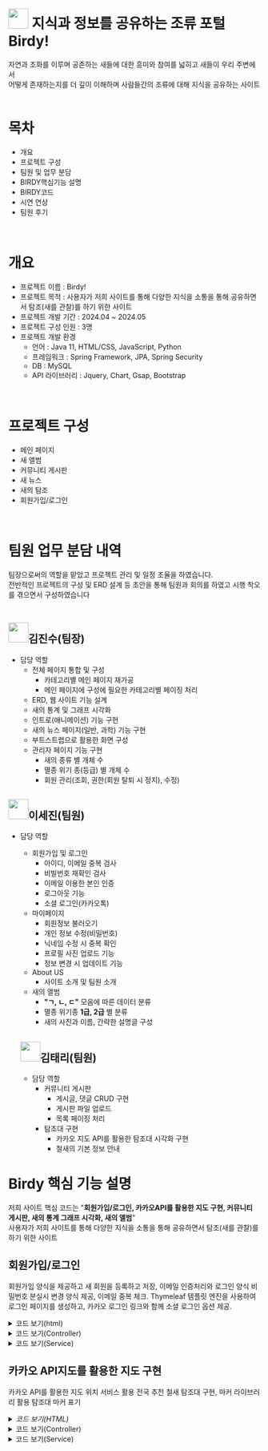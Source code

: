 # <img src="https://github.com/koyuhjkl123/portfolio/assets/94844952/4956f6c6-f49a-4f9b-a7c0-95ce6e4f72c0" width="40" height="40"/> 지식과 정보를 공유하는 조류 포털 Birdy! <br>

 자연과 조화를 이루며 공존하는 새들에 대한 흥미와 참여를 넓히고 새들이 우리 주변에서 <br>
 어떻게 존재하는지를 더 깊이 이해하며 사람들간의 조류에 대해 지식을 공유하는 사이트  <br>
 <br>

# 목차
- 개요
- 프로젝트 구성
- 팀원 및 업무 분담
-  BIRDY핵심기능 설명
-  BIRDY코드
-  시연 연상
-  팀원 후기
<br>

# 개요
* 프로젝트 이름 : Birdy!
* 프로젝트 목적 : 사용자가 저희 사이트를 통해 다양한 지식을 소통을 통해 공유하면서 탐조(새를 관찰)를 하기 위한 사이트
* 프로젝트 개발 기간 : 2024.04 ~ 2024.05
* 프로젝트 구성 인원 : 3명
* 프로젝트 개발 환경
  * 언어 : Java 11, HTML/CSS, JavaScript, Python
  * 프레임워크 : Spring Framework, JPA, Spring Security
  * DB : MySQL
  * API 라이브러리 : Jquery, Chart, Gsap, Bootstrap
<br>

# 프로젝트 구성
* 메인 페이지
* 새 앨범
* 커뮤니티 게시판
* 새 뉴스
* 새의 탐조
* 회원가입/로그인
 <br>
 
# 팀원 업무 분담 내역
팀장으로써의 역할을 맡았고 프로젝트 관리 및 일정 조율을 하였습니다. <br>
전반적인 프로젝트의 구성 및 ERD 설계 등 초안을 통해 팀원과 회의를 하였고 시행 착오를 겪으면서 구성하였습니다 <br>
<br>

## <img src="https://github.com/koyuhjkl123/Project_Bridy/assets/94844952/fdf8fb32-8c9f-4859-a343-429eef2b0dd2" width="40" height="40"/>김진수(팀장)
* 담당 역할
  * 전체 페이지 통합 및 구성
    * 카테고리별 메인 페이지 재가공
    * 메인 페이지에 구성에 필요한 카테고리별 페이징 처리
  * ERD, 웹 사이트 기능 설계
  * 새의 통계 및 그래프 시각화
  * 인트로(애니메이션) 기능 구현
  * 새의 뉴스 페이지(일반, 과학) 기능 구현
  * 부트스트랩으로 활용한 화면 구성
  * 관리자 페이지 기능 구현
    * 새의 종류 별 개체 수
    * 멸종 위기 종(등급) 별 개체 수
    * 회원 관리(조회, 권한(회원 탈퇴 시 정지), 수정)

## <img src="https://github.com/koyuhjkl123/Project_Bridy/assets/94844952/acef5d1e-db23-4245-8ad3-89ce729a4057" width="40" height="40"/>이세진(팀원)
* 담당 역할
  * 회원가입 및 로그인
    * 아이디, 이메일 중복 검사
    * 비빌번호 재확인 검사
    * 이메일 이용한 본인 인증
    * 로그아웃 기능
    * 소셜 로그인(카카오톡)
  * 마이페이지
    * 회원정보 불러오기
    * 개인 정보 수정(비밀번호)
    * 닉네임 수정 시 중복 확인
    * 프로필 사진 업로드 기능
    * 정보 변경 시 업데이트 기능
  * About US
    * 사이트 소개 및 팀원 소개
  * 새의 앨범
    * **"ㄱ, ㄴ, ㄷ"** 모음에 따른 데이터 분류
    * 멸종 위기종 **1급, 2급** 별 분류
    * 새의 사진과 이름, 간략한 설명글 구성

  ## <img src="https://github.com/koyuhjkl123/Project_Bridy/assets/94844952/7418d06b-b9aa-41ce-8c4a-d551302da9b6" width="40" height="40"/>김태리(팀원)
  * 담당 역할
    * 커뮤니티 게시판
      * 게시글, 댓글 CRUD 구현
      * 게시판 파일 업로드
      * 목록 페이징 처리
    * 탐조대 구현
      * 카카오 지도 API를 활용한 탐조대 시각화 구현
      * 철새의 기본 정보 안내
      
# Birdy 핵심 기능 설명
저희 사이트 핵심 코드는 "**회원가입/로그인, 카카오API를 활용한 지도 구현, 커뮤니티 게시판, 새의 통계 그래프 시각화, 새의 앨범**" <br>
사용자가 저희 사이트를 통해 다양한 지식을 소통을 통해 공유하면서 탐조(새를 관찰)를 하기 위한 사이트

## 회원가입/로그인
회원가입 양식을 제공하고 새 회원을 등록하고 저장, 이메일 인증처리와 로그인 양식 비밀번호 분실시 변경 양식 제공, 이메일 중복 체크.
Thymeleaf 템플릿 엔진을 사용하여 로그인 페이지를 생성하고, 카카오 로그인 링크와 함께 소셜 로그인 옵션 제공.
<br>

<details>
    <summary>코드 보기(html)</summary>

```html
<!--로그인하기-->
<div layout:fragment="content">
    <form action="/members/login" role="form" method="post">

        <div class="form-group">
            <label th:for="memberEmail">Email</label>
            <input type="email" class="form-control"
                   name="memberEmail" placeholder="이메일을 입력해주세요">
        </div>

        <div class="form-group">
            <label th:for="memberPwd">Password</label>
            <input type="password" id="memberPwd" class="form-control"
                   name="password" placeholder="비밀번호를 입력해주세요">
        </div>

        <!--카카오 로그인-->
        <div class="input-group md-3">
            <a href="/oauth2/authorization/kakao">kakao login</a>
        </div>

        <div>
        <p th:if="${loginErrorMsg}"
           th:text="${loginErrorMsg}" class="error">Error Message!</p>
        <button class="btn btn-primary">로그인</button>
        <button type="button" class="btn btn-primary"
                onclick="location.href='/members/new'">회원가입</button>
        </div>

        <a href="/members/changePassword" rel="external">비밀번호 분실</a>

<!--        <input type="hidden" th:name="${_csrf.parameterName}"-->
<!--               th:value="${_csrf.token}">-->
    </form>
```

</details>


<details>
    <summary>코드 보기(Controller)</summary>

```java

@Controller
@RequestMapping("/members")
@RequiredArgsConstructor
public class MemberController {

    private final LoginService loginService;
    private final EmailService emailService;

    private final PasswordEncoder passwordEncoder;
    private final CertCodeService certCodeService;

    @GetMapping("/new")
    public String memberForm(Model model){
        model.addAttribute("memberFormDTO", new MemberFormDTO());
        return "member/memberForm";
    }

    @PostMapping("/new")
    public String newMember(@Valid MemberFormDTO memberFormDTO,
                            BindingResult bindingResult, Model model, MultipartFile profileFile){
        if(bindingResult.hasErrors()){
            System.out.println("-----가입 중 오류 발생-----");
            System.out.println("데이터 확인 : " + memberFormDTO);
            return "member/memberForm";
        }

        try {
            Member member = Member.createMember(memberFormDTO, passwordEncoder);
            loginService.saveMember(member, profileFile);
            System.out.println("저장 완료!");
        }catch(IllegalStateException e){
            model.addAttribute("errorMessage", "이미 가입된 회원입니다.");
            return "member/memberForm";
        }catch(Exception e){
            model.addAttribute("errorMessage", e.getMessage());
            System.out.println("회원 데이터 저장 중 오류 발생");
            return "member/memberForm";
        }
        return "redirect:/"; // 로그인 성공 후 홈페이지로 리디렉션
    }

    //이메일 인증
    @PostMapping("/cert")
    public ResponseEntity<String> certCode(@RequestBody Map<String, String> requestData){
        String memberEmail = requestData.get("memberEmail");
        if(memberEmail !=null) {
            String certCode = emailService.generateCode();
            System.out.println("------이메일 전달 확인 : " + memberEmail);
            System.out.println("------코드 확인 : " + certCode);
            emailService.sendMail(memberEmail, certCode);
            certCodeService.saveCertCode(memberEmail, certCode);
            System.out.println(memberEmail + "###" + certCode);

            return ResponseEntity.ok().build();
        }else{
            return ResponseEntity.badRequest().body("이메일 주소를 찾을 수 없습니다.");
        }
    }
    @PostMapping("/verify")
    public ResponseEntity<String> verifyCode(@RequestBody Map<String, String> requestData) {
        String memberEmail = requestData.get("memberEmail");
        System.out.println("--------" + memberEmail);
        String certCode = requestData.get("certCode");
        System.out.println("--------" + certCode);
        try {
            loginService.verifyEmail(memberEmail, certCode);
            System.out.println("인증코드 비교 : " + memberEmail + "/" + certCode);
            return ResponseEntity.ok().build();
        } catch (IllegalArgumentException e) {
            return ResponseEntity.status(HttpStatus.BAD_REQUEST).body(e.getMessage());
        }
    }

    //로그인
    @GetMapping("/login")
    public String loginForm(){
        System.out.println("홈으로 이동");
        return "member/memberLoginForm";
    }

    @GetMapping("/login/error")
    public String loginError(Model model){
        System.out.println("에러 컨트로러러======");
        model.addAttribute("loginErrorMsg", "이메일, 혹은 비밀번호를 확인해주세요.");
        return "/member/memberLoginForm";
    }

    // 비밀번호 분실시 재설정하기
    @GetMapping("/changePassword")
    public String changePass(Model model){
        model.addAttribute("memberFormDTO", new MemberFormDTO());
        return "member/changePassForm";
    }
    //회원 확인을 위한 이메일 존재 확인
    @PostMapping("/checkEmail")
    public ResponseEntity<Boolean> memberCheck(String memberEmail){
        boolean exists = loginService.memberEmailCheck(memberEmail);
        return ResponseEntity.ok(exists);
    }

    //해당 이메일 회원의 비밀번호 업데이트
    @PostMapping("/changePassword")
    public String pwdUpdate(@RequestParam String memberEmail,
                            @RequestParam String memberPwd,
                            Model model){
        try{
            String newPwd = Member.updatePwd(memberPwd, passwordEncoder);
            loginService.updatePassword(newPwd, memberEmail);
        }catch (Exception e){
            model.addAttribute("errorMessage", "비밀번호 변경 중 오류발생!");
            return "members/changePassForm";
        }
        System.out.println("성공!!");
        return "redirect:/";
    }

    //어바웃 어스 페이지 이동
    @GetMapping("/about")
    public String aboutForm(){
        return "member/about";
    }


}

```

</details>

<details>
    <summary>코드 보기(Service)</summary>

```java

@Service
@Transactional
@RequiredArgsConstructor
public class MemberService{

    private final MemberRepository memberRepository;
    private final PasswordEncoder passwordEncoder;

    //마이페이지에 사용자 정보 가져오기(읽기 전용)
    @Transactional(readOnly = true)
    public MemberFormDTO getMemberDtl(String memberEmail) {
        Member member = memberRepository.findByMemberEmail(memberEmail);
        MemberFormDTO memberFormDTO = MemberFormDTO.of(member);
        return memberFormDTO;
    }

    //회원 권한 박탈시키기(STOP: 부여된 권한 없음 = all 허용 가능 외 접근 불가.)
    public void memberStop(Member member){
        if(member != null){
            // id로 회원을 조회해 권한 변경(stop)
            member.setRole(STOP);
            memberRepository.save(member);
        }
    }
    //회원 정보 수정
    public void updateMemberInfo(String memberName, String memberPhone, String memberEmail) throws Exception{
        memberRepository.updateMemberInfo(memberName, memberPhone, memberEmail);
    }

    // 모든 회원 조회
    public List<Member> getAllMembers() {
        return memberRepository.findAll();
    }

    // ID로 회원 조회
    public Member getMemberById(Long id) {
        return memberRepository.findById(id)
                .orElseThrow(() -> new IllegalArgumentException("해당 ID의 회원이 존재하지 않습니다: " + id));
    }

    // 회원 정보 업데이트
    public void updateMember(Long id, MemberFormDTO memberFormDTO) {
        Member member = getMemberById(id);
        // MemberFormDTO를 사용하여 업데이트 로직 구현
        // 예: member.setEmail(memberFormDTO.getEmail());
        //    member.setName(memberFormDTO.getName());
        memberRepository.save(member);
    }

    // 회원 삭제(완전삭제)
    public void deleteMember(Long id) {
        Member member = getMemberById(id);
        memberRepository.delete(member);
    }

    public List<Member> searchMembers(String term) {
        // 회원 이름 또는 이메일에 검색어가 포함된 회원을 찾아서 반환
        return memberRepository.findByMemberNameContainingIgnoreCaseOrMemberEmailContainingIgnoreCase(term, term);
    }

    //유저 네임 가져오기
    public String findMemberNameByMemberEmail(String memberEmail) {
        return memberRepository.findMemberNameByMemberEmail(memberEmail);
    }

}

```
</details>

## 카카오 API지도를 활용한 지도 구현
카카오 API를 활용한 지도 위치 서비스 활용 전국 추천 철새 탐조대 구현,
마커 라이브러리 활용 탐조대 마커 표기

<details>
    <summary><i>코드 보기(HTML)</i></summary>
	
```html
	
<!DOCTYPE html>
<html lang="ko" xmlns:th="https://thymeleaf.org"
      xmlns:layout="http://www.ultraq.net.nz/thymeleaf/layout"
      layout:decorate='~{layouts/layout1}'>

    <title>탐조</title>
    <th:block layout:fragment="css">
    <style>
        /* 기본 CSS 설정 */
       body, h1, p {
           margin: 0;
           padding: 0;
       }
       .main-box {
           border: 2px solid black;
           padding: 20px;
           margin: 20px;
       }
       .section-box {
           border: 1px solid grey;
           margin: 10px;
           padding: 10px;
           background-color: #f9f9f9;
       }

       /* 헤더 스타일 */
        header {
            background-color: #f8f9fa;
            padding: 20px;
            text-align: center;
            font-size: 24px;
            color: #333;
        }
         /* 버튼 스타일 */
        .bird-button {
            margin: 10px;
            padding: 10px 20px;
            font-size: 16px;
            cursor: pointer;
        }
        .footer{
            margin-top: 50px;
        }
         .map-container {
        display: flex;
        justify-content: center;
        align-items: center;
        height: 100vh; /* 전체 뷰포트 높이를 사용 */
    }

    </style>
    </th:block>

    <th:block layout:fragment="script">
        <script th:inline="javascript">
            window.onload = function(){

            var container = document.getElementById('map');
            var options = {
                center: new kakao.maps.LatLng(36.687009,128.046518),
                level: 13
            };
            var map = new kakao.maps.Map(container, options);
		// </맵 생성>

            var positions = [
                {
                    title: '장항습지탐조대',
                    latlng: new kakao.maps.LatLng(37.641278, 126.758219)
                },
                {
                    title: '갯골생태공원탐조대',
                    latlng: new kakao.maps.LatLng(37.392934, 126.776943)
                },
                {
                    title: '명지철새탐조대',
                    latlng: new kakao.maps.LatLng(35.083967, 126.911815)
                },
                {
                    title: '주남저수지탐조대',
                    latlng: new kakao.maps.LatLng(35.310929, 128.680185)
                },
                {
                    title: '간월호철새탐조대',
                    latlng: new kakao.maps.LatLng(36.601085,126.440018)
                },
                {
                    title: '하도철새탐조대',
                    latlng: new kakao.maps.LatLng(33.512076,126.896637)
                },
                {
                    title: '탑립돌보탐조대',
                    latlng: new kakao.maps.LatLng(36.394635, 127.409965)
                }

            ];

            for (var i = 0; i < positions.length; i ++) {

                var marker = new kakao.maps.Marker({  // 마커 생성
                    map: map, // 마커를 표시할 지도
                    position: positions[i].latlng, // 마커를 표시할 위치
                    title : positions[i].title, // 마커의 타이틀, 마커에 마우스를 올리면 타이틀이 표시 됨
                });
            }
            }
        </script>
    </th:block>
    <div layout:fragment="content">
        <header>
            <h4> 철새와 탐조  </h4>
        </header>

        <div class="container">
        <div class="main-box">
            <div class="section-box">
                <h1>철새란 무엇인가요?</h1>
                <p>4계절이 있는 우리나라에서는 계절에 따라 다양한 새가 관찰됩니다. 겨울에 따라 이동을 하지 않는 새를 도시새라 하고, 계절에 따라 번식지와 월동지를 이동하는 새를 철새라고 합니다. 철새에는 여름철새, 겨울철새, 동반철새가 있으며, 이외에 길을 잃은 새가 조금합니다.</p>
            </div>
            <div class="section-box">
                <h2>철새와 도시새는 어떻게 구분되나요?</h2>
                <p>철새와 도시새는 번식지와 월동지로 다 그종 이나는 부분에서 차이가 나고 도시화하는 과정에서 발생한 다양한 생활환경에 따라 적응력에 차이가 따라 분류됩니다.</p>
                <p>철새는 사질의 기호와 매이 높고 도시화로부터 상대적으로 먼 지역에서 번식하고, 일부는 양질의 먹이를 찾아 먼 거리를 이동합니다. 반면, 도시새는 인간 주변에서 활동하는 대표적인 새로서 일부는 철새로 변할 수 있습니다.</p>
            </div>
            <div class="section-box">
                <h2>흔히 관찰되는 철새는 무엇인가요?</h2>
                <p>흔히 관찰되는 철새로는 많은 수가 겨울을 채우고 봄에 되면 북상하는 대표적인 겨울철새입니다, 일부는 양질 먹이를 찾아서 거리를 이동합니다. 철새의 양상이나 부류가 다양한 세상에서의 종에서 유형에 따라 분류됩니다.</p>
            </div>
        <h2>전국 추천 탐조대</h2>
        </div>
        <div id="map" style="width: 600px; height: 450px; margin: 0 0 0 20px;"></div>
        <!-- 컨테이너를 추가하여 지도와 목록을 나란히 배치 -->
        <div style="width: 100%; overflow: hidden;">
            <!-- 목록 박스 -->
            <div style="float: right; margin-left: 20px; padding: 20px;
            border: 1px solid #ccc; width: 635px; height: 450px; position: absolute;
            top: 43.8%;
            left: 800px;">
                <h3>탐조대 목록</h3>
                <ol>
                    <li>장항습지탐조대</li><br>
                    <li>갯골생태공원탐조대</li><br>
                    <li>명지철새탐조대</li><br>
                    <li>주남저수지탐조대</li><br>
                    <li>간월호철새탐조대</li><br>
                    <li>하도철새탐조대</li><br>
                    <li>탑립돌보탐조대</li>
                </ol>
            </div>
        </div>

    </div>
    </div>


</html>

```
</details>

<details>
    <summary>코드 보기(Controller)</summary>
	
```java

@GetMapping("/birdy")
    // 새의 탐조
    public String showBirds(@RequestParam(required = false) String type, Model model) {
        List<Birds> birds = birdService.showBirds(type);
        model.addAttribute("birds", birds);
        return "bird/birdybird";
    }
```
		
</details>

<details>
    <summary>코드 보기(Service)</summary>
	
```java

@Service
@RequiredArgsConstructor
public class BirdService {

    private final BirdsRepository birdsRepository;

    public List<Birds> showBirds(String type) {
        List<Birds> birds = type == null ? birdsRepository.findAll() : birdsRepository.findByType(type);
        return birds;
    }
}
```
</details>
